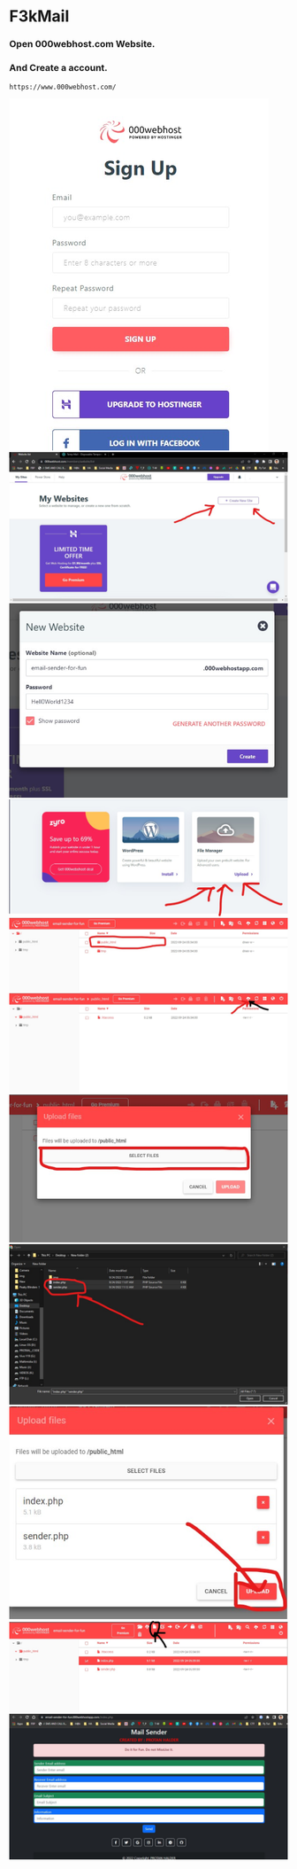 # F3kMail

### Open 000webhost.com Website.
### And Create a account.
```
https://www.000webhost.com/
```
![F3kMail](https://github.com/protan2206/F3kMail/blob/main/img/1.jpg)
![F3kMail](https://github.com/protan2206/F3kMail/blob/main/img/2.jpg)
![F3kMail](https://github.com/protan2206/F3kMail/blob/main/img/3.jpg)
![F3kMail](https://github.com/protan2206/F3kMail/blob/main/img/4.jpg)
![F3kMail](https://github.com/protan2206/F3kMail/blob/main/img/5.jpg)
![F3kMail](https://github.com/protan2206/F3kMail/blob/main/img/6.jpg)
![F3kMail](https://github.com/protan2206/F3kMail/blob/main/img/7.jpg)
![F3kMail](https://github.com/protan2206/F3kMail/blob/main/img/8.jpg)
![F3kMail](https://github.com/protan2206/F3kMail/blob/main/img/9.jpg)
![F3kMail](https://github.com/protan2206/F3kMail/blob/main/img/10.jpg)
![F3kMail](https://github.com/protan2206/F3kMail/blob/main/img/11.jpg)
